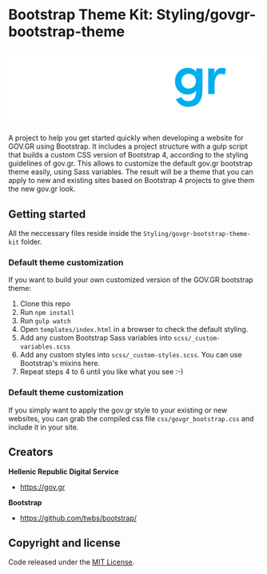 # Bootstrap Theme Kit: Styling/govgr-bootstrap-theme

![](./Styling/govgr-bootstrap-theme-kit/examples/images/logo_govgr_neg.svg)

A project to help you get started quickly when developing a website for GOV.GR using Bootstrap.
It includes a project structure with a gulp script that builds a custom CSS version of Bootstrap 4, according to the styling guidelines of gov.gr.
This allows to customize the default gov.gr bootstrap theme easily, using Sass variables. The result will be a theme that you can apply to new and existing sites based on  Bootstrap 4 projects to give them the new gov.gr look. 

## Getting started

All the neccessary files reside inside the `Styling/govgr-bootstrap-theme-kit` folder.

### Default theme customization ###
If you want to build your own customized version of the GOV.GR bootstrap theme:

1. Clone this repo
2. Run `npm install`
3. Run `gulp watch`
4. Open `templates/index.html` in a browser to check the default styling.
4. Add any custom Bootstrap Sass variables into `scss/_custom-variables.scss`
5. Add any custom styles into `scss/_custom-styles.scss`. You can use Bootstrap's mixins here.
6. Repeat steps 4 to 6 until you like what you see :-)


### Default theme customization ###
If you simply want to apply the gov.gr style to your existing or new websites,  you can grab the compiled css file `css/govgr_bootstrap.css` and include it in your site. 

## Creators

**Hellenic Republic Digital Service**

- <https://gov.gr>

**Bootstrap**

- <https://github.com/twbs/bootstrap/>

## Copyright and license

Code released under the [MIT License](https://opensource.org/licenses/MIT).
